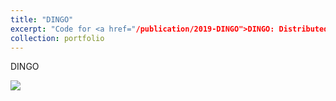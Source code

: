 ```yaml
---
title: "DINGO"
excerpt: "Code for <a href="/publication/2019-DINGO">DINGO: Distributed Newton-Type Method for Gradient-Norm Optimization</a>"
collection: portfolio
---
```

DINGO

<a href="https://pytorch.org"><img src="https://img.shields.io/badge/Python-3.7-brightgreen" href="/"></a>

